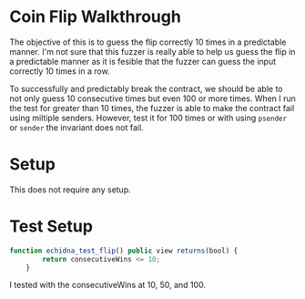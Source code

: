 # Coin Flip Walkthrough
The objective of this is to guess the flip correctly 10 times in a predictable manner. I'm not sure that this fuzzer is really able to help us guess the flip in a predictable manner as it is fesible that the fuzzer can guess the input correctly 10 times in a row. 

To successfully and predictably break the contract, we should be able to not only guess 10 consecutive times but even 100 or more times. When I run the test for greater than 10 times, the fuzzer is able to make the contract fail using miltiple senders. However, test it for 100 times or with using `psender` or `sender` the invariant does not fail. 

# Setup
This does not require any setup.

# Test Setup

```javascript
function echidna_test_flip() public view returns(bool) {
        return consecutiveWins <= 10;
    }
```

I tested with the consecutiveWins at 10, 50, and 100.